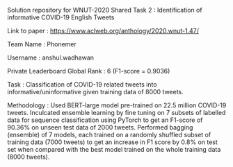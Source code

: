 Solution repository for WNUT-2020 Shared Task 2 : Identification of informative COVID-19 English Tweets

Link to paper : https://www.aclweb.org/anthology/2020.wnut-1.47/

Team Name : Phonemer

Username : anshul.wadhawan

Private Leaderboard Global Rank : 6 (F1-score = 0.9036)

Task : Classification of COVID-19 related tweets into informative/uninformative given training data of 8000 tweets.

Methodology : Used BERT-large model pre-trained on 22.5 million COVID-19 tweets. Inculcated ensemble learning by fine tuning on 7 subsets of labelled data for sequence classification using PyTorch to get an F1-score of 90.36% on unseen test data of 2000 tweets. Performed bagging (ensemble) of 7 models, each trained on a randomly shuffled subset of training data (7000 tweets) to get an increase in F1 score by 0.8% on test set when compared with the best model trained on the whole training data (8000 tweets).
